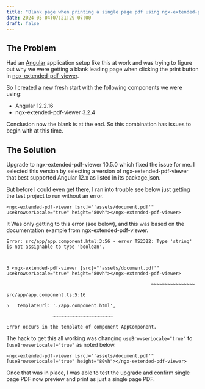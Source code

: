 ```yaml
---
title: "Blank page when printing a single page pdf using ngx-extended-pdf-viewer"
date: 2024-05-04T07:21:29-07:00
draft: false
---
```


## The Problem

Had an [Angular](https://angular.io/) application setup like this at work and was trying to figure out why we were getting a blank leading 
page when clicking the print button in [ngx-extended-pdf-viewer](https://pdfviewer.net/extended-pdf-viewer/intro).

So I created a new fresh start with the following components we were using:
- Angular 12.2.16 
- ngx-extended-pdf-viewer 3.2.4

Conclusion now the blank is at the end. So this combination has issues to begin with at this time.

## The Solution

Upgrade to ngx-extended-pdf-viewer 10.5.0 which fixed the issue for me. I selected this version by selecting a version 
of ngx-extended-pdf-viewer that best supported Angular 12.x as listed in its package.json.

But before I could even get there, I ran into trouble see below just getting the test project to run without an error.

    <ngx-extended-pdf-viewer [src]="'assets/document.pdf'" useBrowserLocale="true" height="80vh"></ngx-extended-pdf-viewer>

It Was only getting to this error (see below), and this was based on the documentation example from 
ngx-extended-pdf-viewer.

    Error: src/app/app.component.html:3:56 - error TS2322: Type 'string' is not assignable to type 'boolean'.



    3 <ngx-extended-pdf-viewer [src]="'assets/document.pdf'" useBrowserLocale="true" height="80vh"></ngx-extended-pdf-viewer>

                                                         ~~~~~~~~~~~~~~~~

    src/app/app.component.ts:5:16

    5   templateUrl: './app.component.html',

                     ~~~~~~~~~~~~~~~~~~~~~~

    Error occurs in the template of component AppComponent.

The hack to get this all working was changing `useBrowserLocale="true"` to `[useBrowserLocale]="true"` as noted 
below. 

    <ngx-extended-pdf-viewer [src]="'assets/document.pdf'" [useBrowserLocale]="true" height="80vh"></ngx-extended-pdf-viewer>

Once that was in place, I was able to test the upgrade and confirm single page PDF now preview and print as just a 
single page PDF. 